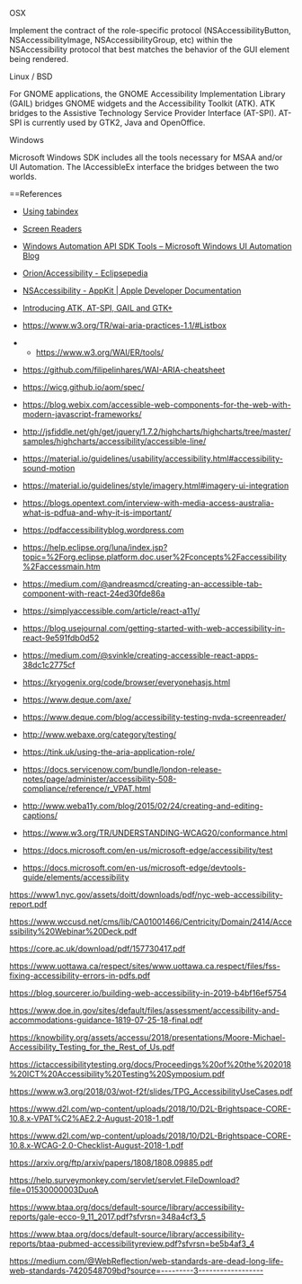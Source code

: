 OSX

Implement the contract of the role-specific protocol (NSAccessibilityButton, NSAccessibilityImage,  NSAccessibilityGroup, etc) within the NSAccessibility protocol that best matches the behavior of the GUI element being rendered.

Linux / BSD

For GNOME applications, the GNOME Accessibility Implementation Library (GAIL) bridges GNOME widgets and the Accessibility Toolkit (ATK). ATK bridges to the Assistive Technology Service Provider Interface (AT-SPI). AT-SPI is currently used by GTK2, Java and OpenOffice.

Windows 

Microsoft Windows SDK includes all the tools necessary for MSAA and/or UI Automation.  The IAccessibleEx interface the bridges between the two worlds.

==References

* [Using tabindex](https://developers.google.com/web/fundamentals/accessibility/focus/using-tabindex)

* [Screen Readers](https://dequeuniversity.com/screenreaders/)

* [Windows Automation API SDK Tools – Microsoft Windows UI Automation Blog](https://blogs.msdn.microsoft.com/winuiautomation/2009/06/03/windows-automation-api-sdk-tools/)

* [Orion/Accessibility - Eclipsepedia](https://wiki.eclipse.org/Orion/Accessibility)

* [NSAccessibility - AppKit | Apple Developer Documentation](https://developer.apple.com/reference/appkit/nsaccessibility)

* [Introducing ATK, AT-SPI, GAIL and GTK+](https://developer.gnome.org/accessibility-devel-guide/stable/dev-start-5.html.en)

* https://www.w3.org/TR/wai-aria-practices-1.1/#Listbox

* * https://www.w3.org/WAI/ER/tools/

* https://github.com/filipelinhares/WAI-ARIA-cheatsheet

* https://wicg.github.io/aom/spec/

* https://blog.webix.com/accessible-web-components-for-the-web-with-modern-javascript-frameworks/

* http://jsfiddle.net/gh/get/jquery/1.7.2/highcharts/highcharts/tree/master/samples/highcharts/accessibility/accessible-line/

* https://material.io/guidelines/usability/accessibility.html#accessibility-sound-motion

* https://material.io/guidelines/style/imagery.html#imagery-ui-integration

* https://blogs.opentext.com/interview-with-media-access-australia-what-is-pdfua-and-why-it-is-important/

* https://pdfaccessibilityblog.wordpress.com

* https://help.eclipse.org/luna/index.jsp?topic=%2Forg.eclipse.platform.doc.user%2Fconcepts%2Faccessibility%2Faccessmain.htm

* https://medium.com/@andreasmcd/creating-an-accessible-tab-component-with-react-24ed30fde86a

* https://simplyaccessible.com/article/react-a11y/

* https://blog.usejournal.com/getting-started-with-web-accessibility-in-react-9e591fdb0d52

* https://medium.com/@svinkle/creating-accessible-react-apps-38dc1c2775cf

* https://kryogenix.org/code/browser/everyonehasjs.html

* https://www.deque.com/axe/

* https://www.deque.com/blog/accessibility-testing-nvda-screenreader/

* http://www.webaxe.org/category/testing/

* https://tink.uk/using-the-aria-application-role/

* https://docs.servicenow.com/bundle/london-release-notes/page/administer/accessibility-508-compliance/reference/r_VPAT.html

* http://www.weba11y.com/blog/2015/02/24/creating-and-editing-captions/

* https://www.w3.org/TR/UNDERSTANDING-WCAG20/conformance.html

* https://docs.microsoft.com/en-us/microsoft-edge/accessibility/test

* https://docs.microsoft.com/en-us/microsoft-edge/devtools-guide/elements/accessibility

https://www1.nyc.gov/assets/doitt/downloads/pdf/nyc-web-accessibility-report.pdf

https://www.wccusd.net/cms/lib/CA01001466/Centricity/Domain/2414/Accessibility%20Webinar%20Deck.pdf

https://core.ac.uk/download/pdf/157730417.pdf

https://www.uottawa.ca/respect/sites/www.uottawa.ca.respect/files/fss-fixing-accessibility-errors-in-pdfs.pdf

https://blog.sourcerer.io/building-web-accessibility-in-2019-b4bf16ef5754

https://www.doe.in.gov/sites/default/files/assessment/accessibility-and-accommodations-guidance-1819-07-25-18-final.pdf

https://knowbility.org/assets/accessu/2018/presentations/Moore-Michael-Accessibility_Testing_for_the_Rest_of_Us.pdf

https://ictaccessibilitytesting.org/docs/Proceedings%20of%20the%202018%20ICT%20Accessibility%20Testing%20Symposium.pdf

https://www.w3.org/2018/03/wot-f2f/slides/TPG_AccessibilityUseCases.pdf

https://www.d2l.com/wp-content/uploads/2018/10/D2L-Brightspace-CORE-10.8.x-VPAT%C2%AE2.2-August-2018-1.pdf

https://www.d2l.com/wp-content/uploads/2018/10/D2L-Brightspace-CORE-10.8.x-WCAG-2.0-Checklist-August-2018-1.pdf

https://arxiv.org/ftp/arxiv/papers/1808/1808.09885.pdf

https://help.surveymonkey.com/servlet/servlet.FileDownload?file=01530000003DuoA

https://www.btaa.org/docs/default-source/library/accessibility-reports/gale-ecco-9_11_2017.pdf?sfvrsn=348a4cf3_5

https://www.btaa.org/docs/default-source/library/accessibility-reports/btaa-pubmed-accessibilityreview.pdf?sfvrsn=be5b4af3_4

https://medium.com/@WebReflection/web-standards-are-dead-long-life-web-standards-7420548709bd?source=---------3------------------